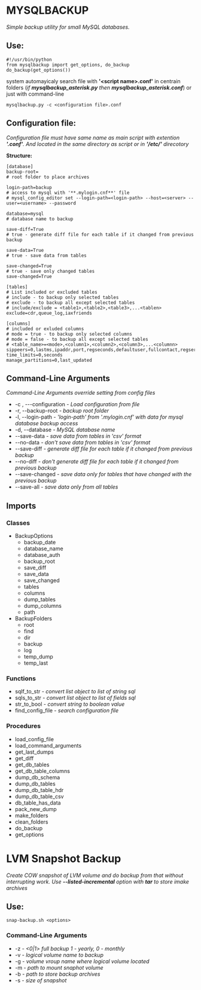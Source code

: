 # MYSQLBACKUP
*Simple backup utility for small MySQL databases.*

## Use:
    
    #!/usr/bin/python
    from mysqlbackup import get_options, do_backup
    do_backup(get_options())
system automayicaly search file with **'\<script name\>.conf'** in centrain folders (_if **mysqlbackup_asterisk.py** then **mysqlbackup_asterisk.conf**_) or just with command-line

    mysqlbackup.py -c <configuration file>.conf
    
## Configuration file:
_Configuration file must have same name as main script with extention **'.conf'**. And located in the same directory as script or in **'/etc/'** direcotory_

**Structure:**

    [database]
    backup-root=
    # root folder to place archives
    
    login-path=backup
    # access to mysql with '**.mylogin.cnf**' file
    # mysql_config_editor set --login-path=<login-path> --host=<server> --user=<username> --password 
    
    database=mysql
    # database name to backup
    
    save-diff=True
    # true - generate diff file for each table if it changed from previous backup
    
    save-data=True    
    # true - save data from tables
    
    save-changed=True    
    # true - save only changed tables
    save-changed=True
    
    [tables]
    # List included or excluded tables
    # include - to backup only selected tables
    # exclude - to backup all except selected tables
    # include/exclude = <table1>,<table2>,<table3>,...<tablen>
    exclude=cdr,queue_log,iaxfriends
    
    [columns]
    # included or exluded columns
    # mode = true - to backup only selected columns
    # mode = false - to backup all except selected tables
    # <table_name>=<mode>,<column1>,<column2>,<column3>,...<columnn>
    sippeers=0,lastms,ipaddr,port,regseconds,defaultuser,fullcontact,regserver,useragent
    time_limits=0,seconds
    manage_partitions=0,last_updated

## Command-Line Arguments
*Command-Line Arguments override setting from config files*

 - -c , ---configuration _- Load configuration from file_
 - -r, --backup-root _- backup root folder_
 - -l, --login-path _- 'login-path' from '.mylogin.cnf' with data for mysql database backup access_
 - -d, --database _- MySQL database name_
 - --save-data _- save data from tables in 'csv' format_
 - --no-data _- don't save data from tables in 'csv' format_
 - --save-diff _- generate diff file for each table if it changed from previous backup_
 - --no-diff _- don't generate diff file for each table if it changed from previous backup_
 - --save-changed _- save data only for tables that have changed with the previous backup_
 - --save-all _- save data only from all tables_

## Imports
### Classes
 - BackupOptions
   - backup_date
   - database_name
   - database_auth
   - backup_root
   - save_diff
   - save_data
   - save_changed
   - tables
   - columns
   - dump_tables
   - dump_columns
   - path
 - BackupFolders
   - root
   - find
   - dir
   - backup
   - log
   - temp_dump
   - temp_last

### Functions
 - sqlf_to_str - _convert list object to list of string sql_
 - sqls_to_str - _convert list object to list of fields sql_
 - str_to_bool - _convert string to boolean value_
 - find_config_file - _search configuration file_

### Procedures
 - load_config_file
 - load_command_arguments
 - get_last_dumps
 - get_diff
 - get_db_tables
 - get_db_table_columns
 - dump_db_schema
 - dump_db_tables
 - dump_db_table_hdr
 - dump_db_table_csv
 - db_table_has_data
 - pack_new_dump
 - make_folders
 - clean_folders
 - do_backup
 - get_options

# LVM Snapshot Backup
*Create COW snapshot of LVM volume and do backup from that without interrupting work. Use **--listed-incremental** option with **tar** to store imake archives*

## Use:

    snap-backup.sh <options>

### Command-Line Arguments

 - -z - *<0|1> full backup 1 - yearly, 0 - monthly*
 - -v - *logical volume name to backup*
 - -g - *volume vroup name where logical volume located*
 - -m - *path to mount snaphot volume*
 - -b - *path to store backup archives*
 - -s - *size of snapshot*
